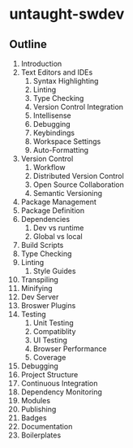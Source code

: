 # untaught-swdev

## Outline
1. Introduction
1. Text Editors and IDEs
   1. Syntax Highlighting
   1. Linting
   1. Type Checking
   1. Version Control Integration
   1. Intellisense
   1. Debugging
   1. Keybindings
   1. Workspace Settings
   1. Auto-Formatting
1. Version Control
   1. Workflow
   1. Distributed Version Control
   1. Open Source Collaboration
   1. Semantic Versioning
1. Package Management
1. Package Definition
1. Dependencies
   1. Dev vs runtime
   1. Global vs local
1. Build Scripts
1. Type Checking
1. Linting
   1. Style Guides
1. Transpiling
1. Minifying
1. Dev Server
1. Broswer Plugins
1. Testing
   1. Unit Testing
   1. Compatiblity
   1. UI Testing
   1. Browser Performance
   1. Coverage
1. Debugging
1. Project Structure
1. Continuous Integration
1. Dependency Monitoring
1. Modules
1. Publishing
1. Badges
1. Documentation
1. Boilerplates
